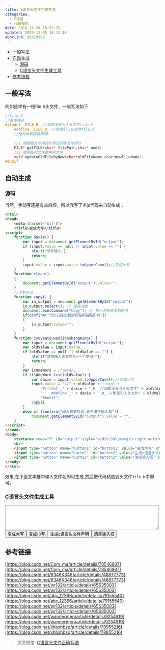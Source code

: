 ```yaml
---
title: C语言头文件正确写法
categories: 
  - C语言
  - 代码规范
date: 2018-11-20 18:52:35
updated: 2019-11-05 10:32:10
abbrlink: 96819592
---
```

- [一般写法](/blog/96819592/#一般写法)
- [自动生成](/blog/96819592/#自动生成)
    - [源码](/blog/96819592/#源码)
    - [C语言头文件生成工具](/blog/96819592/#C语言头文件生成工具)
- [参考链接](/blog/96819592/#参考链接)

<!--more-->
<script src="https://cdn.bootcss.com/jquery/3.4.0/jquery.slim.min.js"></script>
<script>$(document).ready(function () {$(".post-body > ul:nth-child(1)").hide();});</script>

<!--end-->
## 一般写法 ##
例如这样有一根file.h头文件，一般写法如下
```c
//file.h
//条件编译
#ifndef _FILE_H_ //如果没有引入头文件file.h
	#define _FILE_H_ //那就引入头文件file.h
	//结构体和函数声明....
	
	//1 根据跟文件路径和模式获取文件指针
	FILE* getFILE(char* filePath,char* mode);
	//2 使用临时文件替换原文件
	void updateOldFileByNew(char*oldFileName,char*newFileName);
#endif
```
## 自动生成 ##
### 源码 ###
当然，手动写还是有点麻烦，所以我写了点js代码来自动生成：
```html
<html>
<head>
	<meta charset="utf-8">
	<title>变成大写</title>
<script>
	function daxie() {
		var input = document.getElementById("output");
		if (input.value == null || input.value == "") {
			alert("请先输入");
			return;
		}
		input.value = input.value.toUpperCase();//变成大写
	}
	function clean()
	{	
		document.getElementById("output").value="";
	}
	//复制方法
	function copy() {
		var in_output = document.getElementById("output");
		in_output.select(); // 选择对象
		document.execCommand("Copy"); // 执行浏览器复制命令
		if(confirm("代码已经复制到剪贴板粘贴即可"))
		{
			in_output.value="";
		}
	}
	function cyuyantouwenjianshengming() {
		var input = document.getElementById("output");
		var oldValue = input.value;
		if (oldValue == null || oldValue == "") {
			alert("请先输入头文件名(一个单词)");
			return;
		}
		var isOneWord = /^\w+$/;
		if (isOneWord.test(oldValue)) {
			var daxie = input.value.toUpperCase();//变成大写
			input.value = "//" + oldValue + ".h\n" +
				"#ifndef _" + daxie + "_H_ //如果没有引入头文件" + oldValue + ".h\n" +
				"    #define _" + daxie + "_H_ //那就引入头文件" + oldValue + ".h\n" +
				"#endif";
			copy();
		}
		else if (confirm("输入格式错误,是否清空输入框"))
			document.getElementById("output").value = "";
	}
</script>
</head>
<body>
	<textarea rows="5" id="output" style="width:99%;margin-right:auto"></textarea>
	<br>
	<input type="button" name="button1" id="button1" value="变成大写" onclick="daxie()" />
	<input type="button" name="butto2" id="button2" value="生成c语言头文件声明" onclick="cyuyantouwenjianshengming()" />
	<input type="button" name="butto2" id="button2" value="清空输入框" onclick="clean()" />
</body>
</html>
```

效果,在下面文本框中输入文件名即可生成,然后把代码粘贴到头文件`file.h`中即可。
### C语言头文件生成工具 ###
<textarea rows="5" id="output" style="width:99%;margin-right:auto"></textarea><br><input type="button" name="button1" id="button1" value="变成大写" onclick="daxie()" /><input type="button" name="button1" id="button1" value="变成小写" onclick="xiaoxie()" /><input type="button" name="butto2" id="button2" value="生成c语言头文件声明" onclick="cyuyantouwenjianshengming()" /><input type="button" name="butto2" id="button2" value="清空输入框" onclick="clean()" />

<script>
	function daxie() {
		var input = document.getElementById("output");
		if (input.value == null || input.value == "") {
			alert("请先输入");
			return;
		}
		input.value = input.value.toUpperCase();//变成大写
	}
	function xiaoxie() {
		var input = document.getElementById("output");
		if (input.value == null || input.value == "") {
			alert("请先输入");
			return;
		}
		input.value = input.value.toLowerCase();//变成小写
	}

	function clean() {
		document.getElementById("output").value = "";
	}
	//复制方法
	function copy() {
		var in_output = document.getElementById("output");
		in_output.select(); // 选择对象
		document.execCommand("Copy"); // 执行浏览器复制命令
		if (confirm("代码已经复制到剪贴板粘贴即可")) {
			in_output.value = "";
		}
	}
	function cyuyantouwenjianshengming() {
		var input = document.getElementById("output");
		var oldValue = input.value;
		if (oldValue == null || oldValue == "") {
			alert("请先输入头文件名(一个单词)");
			return;
		}
		var isOneWord = /^\w+$/;
		if (isOneWord.test(oldValue)) {
			var daxie = input.value.toUpperCase();//变成大写
			input.value = "//" + oldValue + ".h\n" +
				"#ifndef _" + daxie + "_H_ //如果没有引入头文件" + oldValue + ".h\n" +
				"    #define _" + daxie + "_H_ //那就引入头文件" + oldValue + ".h\n" +
				"#endif";
			copy();
		}
		else if (confirm("输入格式错误,是否清空输入框"))
			document.getElementById("output").value = "";
	}
</script>

## 参考链接 ##
[https://blog.csdn.net/Com_ma/article/details/78546807](https://blog.csdn.net/Com_ma/article/details/78546807)
[https://blog.csdn.net/K346K346/article/details/48877773](https://blog.csdn.net/K346K346/article/details/48877773)
[https://blog.csdn.net/wr132/article/details/65635003](https://blog.csdn.net/wr132/article/details/65635003)
[https://blog.csdn.net/abc_12366/article/details/79155540](https://blog.csdn.net/abc_12366/article/details/79155540)
[https://blog.csdn.net/wr132/article/details/65635003](https://blog.csdn.net/wr132/article/details/65635003)
[https://blog.csdn.net/wandermen/article/details/9254919](https://blog.csdn.net/wandermen/article/details/9254919)
[https://blog.csdn.net/xhbxhbsq/article/details/78955216](https://blog.csdn.net/xhbxhbsq/article/details/78955216)

>原文链接: [C语言头文件正确写法](https://lanlan2017.github.io/blog/96819592/)
